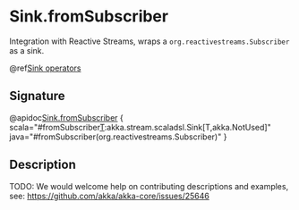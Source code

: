 # Sink.fromSubscriber

Integration with Reactive Streams, wraps a `org.reactivestreams.Subscriber` as a sink.

@ref[Sink operators](../index.md#sink-operators)

## Signature

@apidoc[Sink.fromSubscriber](Sink$) { scala="#fromSubscriber[T](subscriber:org.reactivestreams.Subscriber[T]):akka.stream.scaladsl.Sink[T,akka.NotUsed]" java="#fromSubscriber(org.reactivestreams.Subscriber)" }


## Description

TODO: We would welcome help on contributing descriptions and examples, see: https://github.com/akka/akka-core/issues/25646
